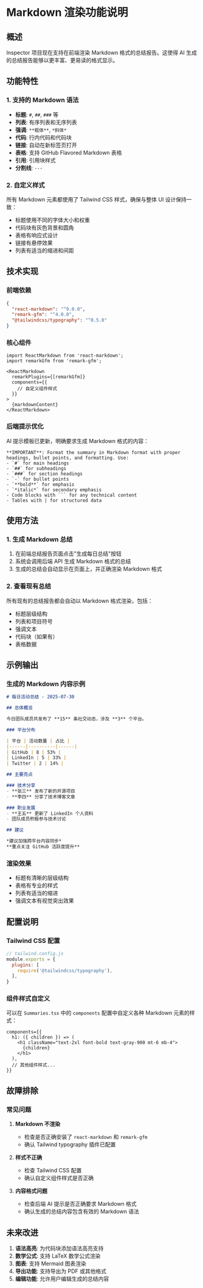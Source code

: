# Markdown 渲染功能说明

## 概述

Inspector 项目现在支持在前端渲染 Markdown 格式的总结报告。这使得 AI 生成的总结报告能够以更丰富、更易读的格式显示。

## 功能特性

### 1. 支持的 Markdown 语法

- **标题**: `#`, `##`, `###` 等
- **列表**: 有序列表和无序列表
- **强调**: `**粗体**`, `*斜体*`
- **代码**: 行内代码和代码块
- **链接**: 自动在新标签页打开
- **表格**: 支持 GitHub Flavored Markdown 表格
- **引用**: 引用块样式
- **分割线**: `---`

### 2. 自定义样式

所有 Markdown 元素都使用了 Tailwind CSS 样式，确保与整体 UI 设计保持一致：

- 标题使用不同的字体大小和权重
- 代码块有灰色背景和圆角
- 表格有响应式设计
- 链接有悬停效果
- 列表有适当的缩进和间距

## 技术实现

### 前端依赖

```json
{
  "react-markdown": "^9.0.0",
  "remark-gfm": "^4.0.0",
  "@tailwindcss/typography": "^0.5.0"
}
```

### 核心组件

```tsx
import ReactMarkdown from 'react-markdown';
import remarkGfm from 'remark-gfm';

<ReactMarkdown 
  remarkPlugins={[remarkGfm]}
  components={{
    // 自定义组件样式
  }}
>
  {markdownContent}
</ReactMarkdown>
```

### 后端提示优化

AI 提示模板已更新，明确要求生成 Markdown 格式的内容：

```
**IMPORTANT**: Format the summary in Markdown format with proper headings, bullet points, and formatting. Use:
- `#` for main headings
- `##` for subheadings
- `###` for section headings
- `-` for bullet points
- `**bold**` for emphasis
- `*italic*` for secondary emphasis
- Code blocks with ``` for any technical content
- Tables with | for structured data
```

## 使用方法

### 1. 生成 Markdown 总结

1. 在前端总结报告页面点击"生成每日总结"按钮
2. 系统会调用后端 API 生成 Markdown 格式的总结
3. 生成的总结会自动显示在页面上，并正确渲染 Markdown 格式

### 2. 查看现有总结

所有现有的总结报告都会自动以 Markdown 格式渲染，包括：
- 标题层级结构
- 列表和项目符号
- 强调文本
- 代码块（如果有）
- 表格数据

## 示例输出

### 生成的 Markdown 内容示例

```markdown
# 每日活动总结 - 2025-07-30

## 总体概览

今日团队成员共发布了 **15** 条社交动态，涉及 **3** 个平台。

### 平台分布

| 平台 | 活动数量 | 占比 |
|------|----------|------|
| GitHub | 8 | 53% |
| LinkedIn | 5 | 33% |
| Twitter | 2 | 14% |

## 主要亮点

### 技术分享
- **张三** 发布了新的开源项目
- **李四** 分享了技术博客文章

### 职业发展
- **王五** 更新了 LinkedIn 个人资料
- 团队成员积极参与技术讨论

## 建议

*建议加强跨平台内容同步*
**重点关注 GitHub 活跃度提升**
```

### 渲染效果

- 标题有清晰的层级结构
- 表格有专业的样式
- 列表有适当的缩进
- 强调文本有视觉突出效果

## 配置说明

### Tailwind CSS 配置

```javascript
// tailwind.config.js
module.exports = {
  plugins: [
    require('@tailwindcss/typography'),
  ],
}
```

### 组件样式自定义

可以在 `Summaries.tsx` 中的 `components` 配置中自定义各种 Markdown 元素的样式：

```tsx
components={{
  h1: ({ children }) => (
    <h1 className="text-2xl font-bold text-gray-900 mt-6 mb-4">
      {children}
    </h1>
  ),
  // 其他组件样式...
}}
```

## 故障排除

### 常见问题

1. **Markdown 不渲染**
   - 检查是否正确安装了 `react-markdown` 和 `remark-gfm`
   - 确认 Tailwind typography 插件已配置

2. **样式不正确**
   - 检查 Tailwind CSS 配置
   - 确认自定义组件样式是否正确

3. **内容格式问题**
   - 检查后端 AI 提示是否正确要求 Markdown 格式
   - 确认生成的总结内容包含有效的 Markdown 语法

## 未来改进

1. **语法高亮**: 为代码块添加语法高亮支持
2. **数学公式**: 支持 LaTeX 数学公式渲染
3. **图表**: 支持 Mermaid 图表渲染
4. **导出功能**: 支持导出为 PDF 或其他格式
5. **编辑功能**: 允许用户编辑生成的总结内容 
